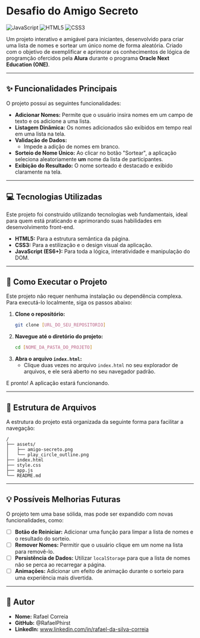 #  Desafio do Amigo Secreto

![JavaScript](https://img.shields.io/badge/JavaScript-ES6-yellow?style=for-the-badge&logo=javascript)
![HTML5](https://img.shields.io/badge/HTML-5-orange?style=for-the-badge&logo=html5)
![CSS3](https://img.shields.io/badge/CSS-3-blue?style=for-the-badge&logo=css3)

Um projeto interativo e amigável para iniciantes, desenvolvido para criar uma lista de nomes e sortear um único nome de forma aleatória. Criado com o objetivo de exemplificar e aprimorar os conhecimentos de lógica de programção ofercidos pela **Alura** durante o programa **Oracle Next Education (ONE)**.

---

## ✨ Funcionalidades Principais

O projeto possui as seguintes funcionalidades:

* **Adicionar Nomes:** Permite que o usuário insira nomes em um campo de texto e os adicione a uma lista.
* **Listagem Dinâmica:** Os nomes adicionados são exibidos em tempo real em uma lista na tela.
* **Validação de Dados:**
    * Impede a adição de nomes em branco.
* **Sorteio de Nome Único:** Ao clicar no botão "Sortear", a aplicação seleciona aleatoriamente **um** nome da lista de participantes.
* **Exibição do Resultado:** O nome sorteado é destacado e exibido claramente na tela.

---

## 💻 Tecnologias Utilizadas

Este projeto foi construído utilizando tecnologias web fundamentais, ideal para quem está praticando e aprimorando suas habilidades em desenvolvimento front-end.

* **HTML5:** Para a estrutura semântica da página.
* **CSS3:** Para a estilização e o design visual da aplicação.
* **JavaScript (ES6+):** Para toda a lógica, interatividade e manipulação do DOM.

---

## 🚀 Como Executar o Projeto

Este projeto não requer nenhuma instalação ou dependência complexa. Para executá-lo localmente, siga os passos abaixo:

1.  **Clone o repositório:**
    ```bash
    git clone [URL_DO_SEU_REPOSITORIO]
    ```
2.  **Navegue até o diretório do projeto:**
    ```bash
    cd [NOME_DA_PASTA_DO_PROJETO]
    ```
3.  **Abra o arquivo `index.html`:**
    * Clique duas vezes no arquivo `index.html` no seu explorador de arquivos, e ele será aberto no seu navegador padrão.

E pronto! A aplicação estará funcionando.

---

## 📂 Estrutura de Arquivos

A estrutura do projeto está organizada da seguinte forma para facilitar a navegação:

```
/
├── assets/
│   ├── amigo-secreto.png
│   └── play_circle_outline.png
├── index.html
├── style.css
├── app.js
└── README.md
```

---

## 💡 Possíveis Melhorias Futuras

O projeto tem uma base sólida, mas pode ser expandido com novas funcionalidades, como:

* [ ] **Botão de Reiniciar:** Adicionar uma função para limpar a lista de nomes e o resultado do sorteio.
* [ ] **Remover Nomes:** Permitir que o usuário clique em um nome na lista para removê-lo.
* [ ] **Persistência de Dados:** Utilizar `localStorage` para que a lista de nomes não se perca ao recarregar a página.
* [ ] **Animações:** Adicionar um efeito de animação durante o sorteio para uma experiência mais divertida.

---

## 👤 Autor

* **Nome:** Rafael Correia
* **GitHub:** @RafaelPhirst
* **LinkedIn:** www.linkedin.com/in/rafael-da-silva-correia
